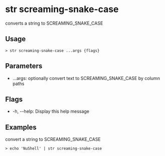 # str screaming-snake-case
converts a string to SCREAMING_SNAKE_CASE

## Usage
```shell
> str screaming-snake-case ...args {flags} 
 ```

## Parameters
* ...args: optionally convert text to SCREAMING_SNAKE_CASE by column paths

## Flags
* -h, --help: Display this help message

## Examples
  convert a string to SCREAMING_SNAKE_CASE
```shell
> echo 'NuShell' | str screaming-snake-case
 ```

